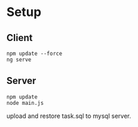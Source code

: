 # Setup

## Client
```
npm update --force
ng serve
```
## Server
```
npm update
node main.js
```

upload and restore task.sql to mysql server.
